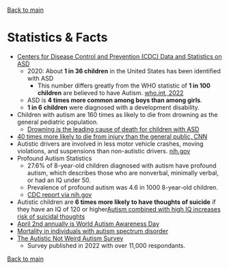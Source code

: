 [Back to main](README.md)

# Statistics & Facts

* [Centers for Disease Control and Prevention (CDC) Data and Statistics on ASD](https://www.cdc.gov/ncbddd/autism/data.html)
  * 2020: About **1 in 36 children** in the United States has been identified with ASD
    * This number differs greatly from the WHO statistic of **1 in 100 children** are believed to have Autism. [who.int, 2022](https://www.who.int/news-room/fact-sheets/detail/autism-spectrum-disorders)
  * ASD is **4 times more common among boys than among girls**.
  * **1 in 6 children** were diagnosed with a development disability.
* Children with autism are 160 times as likely to die from drowning as the general pediatric population. 
  * [Drowning is the leading cause of death for children with ASD](https://www.publichealth.columbia.edu/public-health-now/news/individuals-autism-substantially-heightened-risk-injury-death)
* [40 times more likely to die from injury than the general public, CNN](https://www.cnn.com/2017/03/21/health/autism-injury-deaths-study/index.html)
* Autistic drivers are involved in less motor vehicle crashes, moving violations, and suspensions than non-autistic drivers. [nih.gov](https://www.ncbi.nlm.nih.gov/pmc/articles/PMC8918049/#:~:text=Results%3A,0.32%20%5B0.18%E2%80%930.58%5D)
* Profound Autism Statistics
  * 27.6% of 8-year-old children diagnosed with autism have profound autism, which describes those who are nonverbal, minimally verbal, or had an IQ under 50.
  * Prevalence of profound autism was 4.6 in 1000 8-year-old children.
  * [CDC report via nih.gov](https://pubmed.ncbi.nlm.nih.gov/37074176/)
* Autistic children are **6 times more likely to have thoughts of suicide** if they have an IQ of 120 or higher[Autism combined with high IQ increases risk of suicidal thoughts](https://medicine.uiowa.edu/content/autism-combined-high-iq-increases-risk-suicidal-thoughts)
* [April 2nd annually is World Autism Awareness Day](https://www.un.org/en/observances/autism-day)
* [Mortality in individuals with autism spectrum disorder](https://www.ncbi.nlm.nih.gov/pmc/articles/PMC6713622)
* [The Autistic Not Weird Autism Survey](https://autisticnotweird.com/autismsurvey/)
  * Survey published in 2022 with over 11,000 respondants.

[Back to main](README.md)